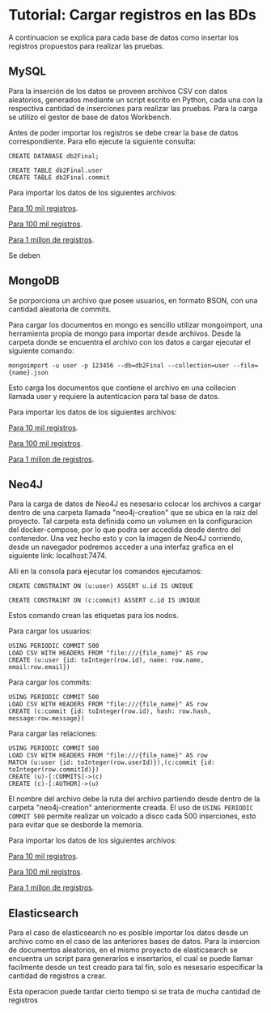 # Tutorial: Cargar registros en las BDs

A continuacion se explica para cada base de datos como insertar los registros propuestos para realizar las pruebas.

## MySQL

Para la inserción de los datos se proveen archivos CSV con datos aleatorios, generados mediante un script escrito en Python, cada una con la respectiva cantidad de inserciones para realizar las pruebas. Para la carga se utilizo el gestor de base de datos Workbench.

Antes de poder importar los registros se debe crear la base de datos correspondiente. Para ello ejecute la siguiente consulta:

```
CREATE DATABASE db2Final;
```
```
CREATE TABLE db2Final.user
CREATE TABLE db2Final.commit
```

Para importar los datos de los siguientes archivos:

[Para 10 mil registros](https://drive.google.com/open?id=1wRj_tHpzTCSK-87KGXH8oHDVfIjNPBmh).

[Para 100 mil registros](https://drive.google.com/open?id=1Sv-dqMTrDpQyvJyVeng-C6zplNcGGxEC).

[Para 1 millon de registros](https://drive.google.com/open?id=13iPCQ6HIPoSFtevv8lGGvxxw0fzQusYd).


Se deben

## MongoDB

Se porporciona un archivo que posee usuarios, en formato BSON, con una cantidad aleatoria de commits. 

Para cargar los documentos en mongo es sencillo utilizar mongoimport, una herramienta propia de mongo para importar desde archivos.
Desde la carpeta donde se encuentra el archivo con los datos a cargar ejecutar el siguiente comando:

```
mongoimport -u user -p 123456 --db=db2Final --collection=user --file={name}.json
```

Esto carga los documentos que contiene el archivo en una collecion llamada user y requiere la autenticacion para tal base de datos.

Para importar los datos de los siguientes archivos:

[Para 10 mil registros](https://drive.google.com/open?id=1c6eyyvoXfF0bAFS2GnIAUfaBexTyGSv5).

[Para 100 mil registros](https://drive.google.com/open?id=1HuhLFWIBSSmAfTzcBXtJzFHK7mbc9UvD).

[Para 1 millon de registros](https://drive.google.com/open?id=1jvjELReRilNnYLKHHo7wvzPkTWZ6FCbj).


## Neo4J

Para la carga de datos de Neo4J es nesesario colocar los archivos a cargar dentro de una carpeta llamada "neo4j-creation" que se ubica en la raiz del proyecto. Tal carpeta esta definida como un volumen en la configuracion del docker-compose, por lo que podra ser accedida desde dentro del contenedor. Una vez hecho esto y con la imagen de Neo4J corriendo, desde un navegador podremos acceder a una interfaz grafica en el siguiente link: localhost:7474. 

Alli en la consola para ejecutar los comandos ejecutamos:

```
CREATE CONSTRAINT ON (u:user) ASSERT u.id IS UNIQUE

CREATE CONSTRAINT ON (c:commit) ASSERT c.id IS UNIQUE
```

Estos comando crean las etiquetas para los nodos. 

Para cargar los usuarios:

````
USING PERIODIC COMMIT 500
LOAD CSV WITH HEADERS FROM "file:///{file_name}" AS row
CREATE (u:user {id: toInteger(row.id), name: row.name, email:row.email})
````

Para cargar los commits:

```
USING PERIODIC COMMIT 500
LOAD CSV WITH HEADERS FROM "file:///{file_name}" AS row
CREATE (c:commit {id: toInteger(row.id), hash: row.hash, message:row.message})
```

Para cargar las relaciones:

```
USING PERIODIC COMMIT 500
LOAD CSV WITH HEADERS FROM "file:///{file_name}" AS row
MATCH (u:user {id: toInteger(row.userId)}),(c:commit {id: toInteger(row.commitId)})
CREATE (u)-[:COMMITS]->(c)
CREATE (c)-[:AUTHOR]->(u)
```

El nombre del archivo debe la ruta del archivo partiendo desde dentro de la carpeta "neo4j-creation" anteriormente creada. El uso de `USING PERIODIC COMMIT 500` permite realizar un volcado a disco cada 500 inserciones, esto para evitar que se desborde la memoria. 

Para importar los datos de los siguientes archivos:

[Para 10 mil registros](https://drive.google.com/open?id=1VSB6CFQr-vi7ytegIHf-9iMW_VGEaFc3).

[Para 100 mil registros](https://drive.google.com/open?id=1f8PEESOeFtOAy4vcHFsrQSsD29_j6ry7).

[Para 1 millon de registros](https://drive.google.com/open?id=1QAzjsHtvnhwHqi7gnnzpkGXKy_3Ct4bz).

## Elasticsearch

Para el caso de elasticsearch no es posible importar los datos desde un archivo como en el caso de las anteriores bases de datos. Para la insercion de documentos aleatorios, en el mismo proyecto de elasticsearch se encuentra un script para generarlos e insertarlos, el cual se puede llamar facilmente desde un test creado para tal fin, solo es nesesario especificar la cantidad de registros a crear. 

Esta operacion puede tardar cierto tiempo si se trata de mucha cantidad de registros
